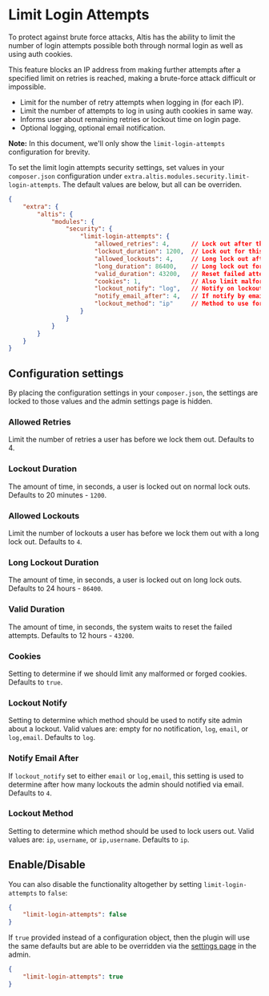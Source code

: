 # Limit Login Attempts

To protect against brute force attacks, Altis has the ability to limit the number of login attempts possible both through normal login as well as using auth cookies.

This feature blocks an IP address from making further attempts after a specified limit on retries is reached, making a brute-force attack difficult or impossible.

- Limit for the number of retry attempts when logging in (for each IP).
- Limit the number of attempts to log in using auth cookies in same way.
- Informs user about remaining retries or lockout time on login page.
- Optional logging, optional email notification.

**Note:** In this document, we'll only show the `limit-login-attempts` configuration for brevity.

To set the limit login attempts security settings, set values in your `composer.json` configuration under `extra.altis.modules.security.limit-login-attempts`. The default values are below, but all can be overriden.

```json
{
	"extra": {
		"altis": {
			"modules": {
				"security": {
					"limit-login-attempts": {
						"allowed_retries": 4,      // Lock out after this many tries.
						"lockout_duration": 1200,  // Lock out for this many seconds - default to 20 minutes.
						"allowed_lockouts": 4,     // Long lock out after this many lockouts.
						"long_duration": 86400,    // Long lock out for this many seconds - defaults to 24 hours.
						"valid_duration": 43200,   // Reset failed attempts after this many seconds - defaults to 12 hours.
						"cookies": 1,              // Also limit malformed/forged cookies?
						"lockout_notify": "log",   // Notify on lockout. Values: '', 'log', 'email', 'log,email'.
						"notify_email_after": 4,   // If notify by email, do so after this number of lockouts.
						"lockout_method": "ip"     // Method to use for lockout.
					}
				}
			}
		}
	}
}
```
## Configuration settings

By placing the configuration settings in your `composer.json`, the settings are locked to those values and the admin settings page is hidden.

### Allowed Retries

Limit the number of retries a user has before we lock them out. Defaults to 4.

### Lockout Duration

The amount of time, in seconds, a user is locked out on normal lock outs. Defaults to 20 minutes - `1200`.

### Allowed Lockouts

Limit the number of lockouts a user has before we lock them out with a long lock out. Defaults to `4`.

### Long Lockout Duration

The amount of time, in seconds, a user is locked out on long lock outs. Defaults to 24 hours - `86400`.

### Valid Duration

The amount of time, in seconds, the system waits to reset the failed attempts. Defaults to 12 hours - `43200`.

### Cookies

Setting to determine if we should limit any malformed or forged cookies. Defaults to `true`.

### Lockout Notify

Setting to determine which method should be used to notify site admin about a lockout. Valid values are: empty for no notification, `log`, `email`, or `log,email`. Defaults to `log`.

### Notify Email After

If `lockout_notify` set to either `email` or `log,email`, this setting is used to determine after how many lockouts the admin should notified via email. Defaults to `4`.

### Lockout Method

Setting to determine which method should be used to lock users out. Valid values are: `ip`, `username`, or `ip,username`. Defaults to `ip`.

## Enable/Disable

You can also disable the functionality altogether by setting `limit-login-attempts` to `false`:

```json
{
	"limit-login-attempts": false
}
```

If `true` provided instead of a configuration object, then the plugin will use the same defaults but are able to be overridden via the [settings page](internal://admin/options-general.php?page=hm-limit-login-attempts) in the admin.

```json
{
	"limit-login-attempts": true
}
```
